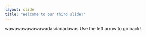```yaml
---
layout: slide
title: "Welcome to our third slide!"
---
```

wawawawawawawadasdadadawas
Use the left arrow to go back!